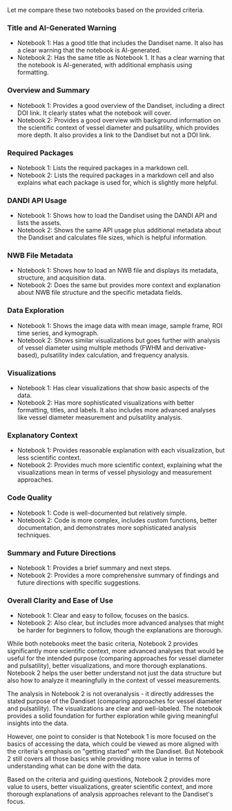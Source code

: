Let me compare these two notebooks based on the provided criteria.

### Title and AI-Generated Warning
- Notebook 1: Has a good title that includes the Dandiset name. It also has a clear warning that the notebook is AI-generated.
- Notebook 2: Has the same title as Notebook 1. It has a clear warning that the notebook is AI-generated, with additional emphasis using formatting.

### Overview and Summary
- Notebook 1: Provides a good overview of the Dandiset, including a direct DOI link. It clearly states what the notebook will cover.
- Notebook 2: Provides a good overview with background information on the scientific context of vessel diameter and pulsatility, which provides more depth. It also provides a link to the Dandiset but not a DOI link.

### Required Packages
- Notebook 1: Lists the required packages in a markdown cell.
- Notebook 2: Lists the required packages in a markdown cell and also explains what each package is used for, which is slightly more helpful.

### DANDI API Usage
- Notebook 1: Shows how to load the Dandiset using the DANDI API and lists the assets.
- Notebook 2: Shows the same API usage plus additional metadata about the Dandiset and calculates file sizes, which is helpful information.

### NWB File Metadata
- Notebook 1: Shows how to load an NWB file and displays its metadata, structure, and acquisition data.
- Notebook 2: Does the same but provides more context and explanation about NWB file structure and the specific metadata fields.

### Data Exploration
- Notebook 1: Shows the image data with mean image, sample frame, ROI time series, and kymograph.
- Notebook 2: Shows similar visualizations but goes further with analysis of vessel diameter using multiple methods (FWHM and derivative-based), pulsatility index calculation, and frequency analysis.

### Visualizations
- Notebook 1: Has clear visualizations that show basic aspects of the data.
- Notebook 2: Has more sophisticated visualizations with better formatting, titles, and labels. It also includes more advanced analyses like vessel diameter measurement and pulsatility analysis.

### Explanatory Context
- Notebook 1: Provides reasonable explanation with each visualization, but less scientific context.
- Notebook 2: Provides much more scientific context, explaining what the visualizations mean in terms of vessel physiology and measurement approaches.

### Code Quality
- Notebook 1: Code is well-documented but relatively simple.
- Notebook 2: Code is more complex, includes custom functions, better documentation, and demonstrates more sophisticated analysis techniques.

### Summary and Future Directions
- Notebook 1: Provides a brief summary and next steps.
- Notebook 2: Provides a more comprehensive summary of findings and future directions with specific suggestions.

### Overall Clarity and Ease of Use
- Notebook 1: Clear and easy to follow, focuses on the basics.
- Notebook 2: Also clear, but includes more advanced analyses that might be harder for beginners to follow, though the explanations are thorough.

While both notebooks meet the basic criteria, Notebook 2 provides significantly more scientific context, more advanced analyses that would be useful for the intended purpose (comparing approaches for vessel diameter and pulsatility), better visualizations, and more thorough explanations. Notebook 2 helps the user better understand not just the data structure but also how to analyze it meaningfully in the context of vessel measurements.

The analysis in Notebook 2 is not overanalysis - it directly addresses the stated purpose of the Dandiset (comparing approaches for vessel diameter and pulsatility). The visualizations are clear and well-labeled. The notebook provides a solid foundation for further exploration while giving meaningful insights into the data.

However, one point to consider is that Notebook 1 is more focused on the basics of accessing the data, which could be viewed as more aligned with the criteria's emphasis on "getting started" with the Dandiset. But Notebook 2 still covers all those basics while providing more value in terms of understanding what can be done with the data.

Based on the criteria and guiding questions, Notebook 2 provides more value to users, better visualizations, greater scientific context, and more thorough explanations of analysis approaches relevant to the Dandiset's focus.